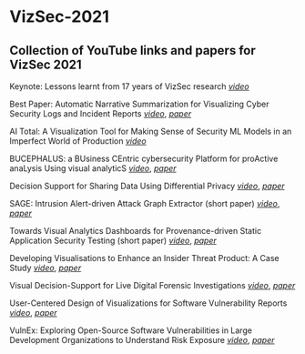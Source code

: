 # VizSec-2021
## Collection of YouTube links and papers for VizSec 2021

Keynote: Lessons learnt from 17 years of VizSec research *[video](https://youtu.be/watch?v=ezPIVIuYFIg&t=1425s)*

Best Paper: Automatic Narrative Summarization for Visualizing Cyber Security Logs and Incident Reports *[video](https://youtu.be/4QR6IV6gCtw)*, *[paper](Papers/Automatic%20Narrative%20Summarization%20for%20Visualizing%20Cyber%20Security%20Logs%20and%20Incident%20Reports.pdf)*

AI Total: A Visualization Tool for Making Sense of Security ML Models in an Imperfect World of Production *[video](https://youtu.be/ni5gRVtdYng)*

BUCEPHALUS: a BUsiness CEntric cybersecurity Platform for proActive anaLysis Using visual analyticS *[video](https://youtu.be/qMwQBTH8XpU)*, *[paper](Papers/BUCEPHALUS-%20a%20BUsiness%20CEntric%20cybersecurity%20Platform%20for%20proActive%20anaLysis%20Using%20visual%20analyticS.pdf)*

Decision Support for Sharing Data Using Differential Privacy *[video](https://youtu.be/gUsVAMulsdY)*, *[paper](Papers/Decision%20Support%20for%20Sharing%20Data%20Using%20Differential%20Privacy.pdf)*

SAGE: Intrusion Alert-driven Attack Graph Extractor (short paper) *[video](https://youtu.be/IYddPL4q0bs)*, *[paper](Papers/SAGE-%20Intrusion%20Alert-driven%20Attack%20Graph%20Extractor.pdf)*

Towards Visual Analytics Dashboards for Provenance-driven Static Application Security Testing (short paper) *[video](https://youtu.be/47MFHZPIuYs)*, *[paper](Papers/Towards%20Visual%20Analytics%20Dashboards%20for%20Provenance-driven%20Static%20Application%20Security%20Testing.pdf)*

Developing Visualisations to Enhance an Insider Threat Product: A Case Study *[video](https://youtu.be/qZTmpkH2_h8)*, *[paper](Papers/Developing%20Visualisations%20to%20Enhance%20an%20Insider%20Threat%20Product-%20A%20Case%20Study.pdf)*

Visual Decision-Support for Live Digital Forensic Investigations *[video](https://youtu.be/DMfBmMDOAJg)*, *[paper](Papers/Visual%20Decision-Support%20for%20Live%20Digital%20Forensic%20Investigations.pdf)*

User-Centered Design of Visualizations for Software Vulnerability Reports *[video](https://youtu.be/NV-zP5Md-sE)*, *[paper](Papers/User-Centered%20Design%20of%20Visualizations%20for%20Software%20Vulnerability%20Reports.pdf)*

VulnEx: Exploring Open-Source Software Vulnerabilities in Large Development Organizations to Understand Risk Exposure *[video](https://youtu.be/9WuJDQLCNXg)*, *[paper](Papers/VulnEx-%20Exploring%20Open-Source%20Software%20Vulnerabilities%20in%20Large%20Development%20Organizations%20to%20Understand%20Risk%20Exposure.pdf)*
